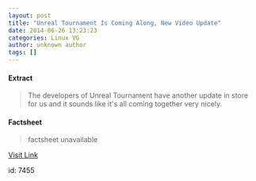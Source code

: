 ```yaml
---
layout: post
title: "Unreal Tournament Is Coming Along, New Video Update"
date: 2014-06-26 13:23:23
categories: Linux VG
author: unknown author
tags: []
---
```



#### Extract
>The developers of Unreal Tournament have another update in store for us and it sounds like it&#039;s all coming together very nicely.

#### Factsheet
>factsheet unavailable

[Visit Link](http://www.gamingonlinux.com/articles/unreal-tournament-is-coming-along-new-video-update.3947/)

id:    7455
